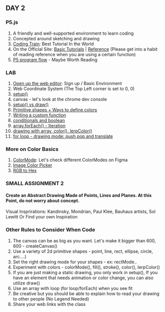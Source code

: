 ## DAY 2 

### P5.js
1. A friendly and well-supported environment to learn coding
2. Concepted around sketching and drawing 
3. [Coding Train](https://www.youtube.com/watch?v=HerCR8bw_GE&list=PLRqwX-V7Uu6Zy51Q-x9tMWIv9cueOFTFA): Best Tutorial In the World
4. On the Officlal Site: [Basic Tutorials](https://p5js.org/learn/) | [Reference](https://p5js.org/reference) (Please get into a habit of reading reference when you are using a certain function)
5. [P5 program flow](https://p5js.org/learn/program-flow.html) - Maybe Worth Reading

### LAB 
1. [Open up the web editor](https://editor.p5js.org/): Sign up / Basic Environment 
2. Web Coordinate System (The Top Left corner is set to 0, 0)
3. [setup()](https://editor.p5js.org/lee.inhye/sketches/Ma4rAz2pt)
4. canvas - let's look at the chrome dev console 
5. [setup() vs draw()](https://editor.p5js.org/lee.inhye/sketches/X1yBoiNQO)
6. [Primitive shapes + Ways to define colors](https://editor.p5js.org/lee.inhye/sketches/oZxzrFBdt)
7. [Writing a custom function](https://editor.p5js.org/lee.inhye/sketches/IKpkfKgDT)
8. [conditionals and boolean](https://editor.p5js.org/lee.inhye/sketches/a4mTQrMUG)
9. [array.forEach() - Iteration](https://editor.p5js.org/lee.inhye/sketches/MoTuUP4mK)
10. [drawing with array, color(), lerpColor()](https://editor.p5js.org/lee.inhye/sketches/N7N9gwFCE)
11. [for loop - drawing mode: push pop and translate](https://editor.p5js.org/lee.inhye/sketches/B3a3izUGr)

### More on Color Basics 
1. [ColorMode](https://www.figma.com/file/S6djsp51ihfuN3J8glty3G): Let's check different ColorModes on Figma
2. [Image Color Picker](https://imagecolorpicker.com/en)
3. [RGB to Hex](https://www.rapidtables.com/convert/color/rgb-to-hex.html) 

### SMALL ASSIGNMENT 2
#### Create an Abstract Drawing Made of Points, Lines and Planes. At this Point, do not worry about concept. 
Visual Insprirations: Kandinsky, Mondrian, Paul Klee, Bauhaus artists, Sol Lewitt Or Find your own Inspiration

### Other Rules to Consider When Code
1. The canvas can be as big as you want. Let's make it bigger than 600, 600 - createCanvas()
2. Use a variety of 2d primitive shapes  - point, line, rect, ellipse, circle, arc....)
3. Set the right drawing mode for your shapes - ex: rectMode..
4. Experiment with colors - colorMode(), fill(), stroke(), color(), lerpColor()
5. If you are just making a static drawing, you only work in setup(), If you have an element that needs animation or color change, you can also utilize draw()
6. Use an array with loop (for loop/forEach) when you see fit
7. Be creative but you should be able to explain how to read your drawing to other people (No Legend Needed)
8. Share your web links with the class 
